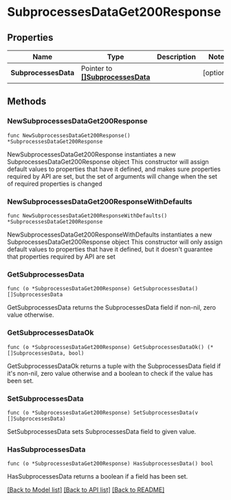 # SubprocessesDataGet200Response

## Properties

Name | Type | Description | Notes
------------ | ------------- | ------------- | -------------
**SubprocessesData** | Pointer to [**[]SubprocessesData**](SubprocessesData.md) |  | [optional] 

## Methods

### NewSubprocessesDataGet200Response

`func NewSubprocessesDataGet200Response() *SubprocessesDataGet200Response`

NewSubprocessesDataGet200Response instantiates a new SubprocessesDataGet200Response object
This constructor will assign default values to properties that have it defined,
and makes sure properties required by API are set, but the set of arguments
will change when the set of required properties is changed

### NewSubprocessesDataGet200ResponseWithDefaults

`func NewSubprocessesDataGet200ResponseWithDefaults() *SubprocessesDataGet200Response`

NewSubprocessesDataGet200ResponseWithDefaults instantiates a new SubprocessesDataGet200Response object
This constructor will only assign default values to properties that have it defined,
but it doesn't guarantee that properties required by API are set

### GetSubprocessesData

`func (o *SubprocessesDataGet200Response) GetSubprocessesData() []SubprocessesData`

GetSubprocessesData returns the SubprocessesData field if non-nil, zero value otherwise.

### GetSubprocessesDataOk

`func (o *SubprocessesDataGet200Response) GetSubprocessesDataOk() (*[]SubprocessesData, bool)`

GetSubprocessesDataOk returns a tuple with the SubprocessesData field if it's non-nil, zero value otherwise
and a boolean to check if the value has been set.

### SetSubprocessesData

`func (o *SubprocessesDataGet200Response) SetSubprocessesData(v []SubprocessesData)`

SetSubprocessesData sets SubprocessesData field to given value.

### HasSubprocessesData

`func (o *SubprocessesDataGet200Response) HasSubprocessesData() bool`

HasSubprocessesData returns a boolean if a field has been set.


[[Back to Model list]](../README.md#documentation-for-models) [[Back to API list]](../README.md#documentation-for-api-endpoints) [[Back to README]](../README.md)



